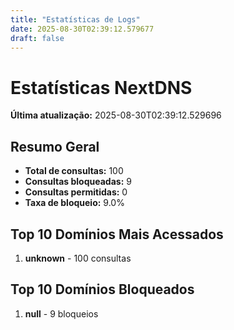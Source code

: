 ```yaml
---
title: "Estatísticas de Logs"
date: 2025-08-30T02:39:12.579677
draft: false
---
```

# Estatísticas NextDNS
**Última atualização:** 2025-08-30T02:39:12.529696
## Resumo Geral
- **Total de consultas:** 100
- **Consultas bloqueadas:** 9
- **Consultas permitidas:** 0
- **Taxa de bloqueio:** 9.0%
## Top 10 Domínios Mais Acessados
1. **unknown** - 100 consultas

## Top 10 Domínios Bloqueados

1. **null** - 9 bloqueios
